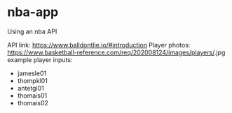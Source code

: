 # nba-app
Using an nba API

API link: https://www.balldontlie.io/#introduction
Player photos: https://www.basketball-reference.com/req/202008124/images/players/<player>.jpg
example player inputs:
  - jamesle01
  - thompkl01
  - antetgi01
  - thomais01
  - thomais02
